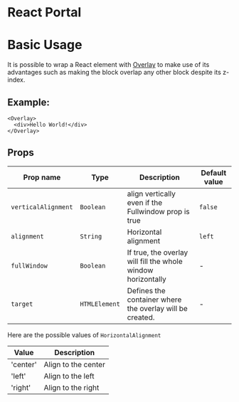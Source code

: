 # React Portal

# Basic Usage

It is possible to wrap a React element with [Overlay](https://github.com/vtex-apps/react-portal/blob/master/react/Overlay.tsx) to make use of its advantages such as making the block overlap any other block despite its z-index.

## Example:

```
<Overlay>
  <div>Hello World!</div>
</Overlay>
```

## Props

| Prop name           | Type          | Description                                                  | Default value |
| ------------        | ------------- | ------------------------------------------------------------ | ------------- |
| `verticalAlignment` | `Boolean`     | align vertically even if the Fullwindow prop is true                                               | `false`
| `alignment`         | `String`      | Horizontal alignment                                         | `left`        |
| `fullWindow`        | `Boolean`     | If true, the overlay will fill the whole window horizontally | -             |
| `target`            | `HTMLElement` | Defines the container where the overlay will be created.     | -             |
Here are the possible values of `HorizontalAlignment`

| Value    | Description         |
| -------- | ------------------- |
| 'center' | Align to the center |
| 'left'   | Align to the left   |
| 'right'  | Align to the right  |
